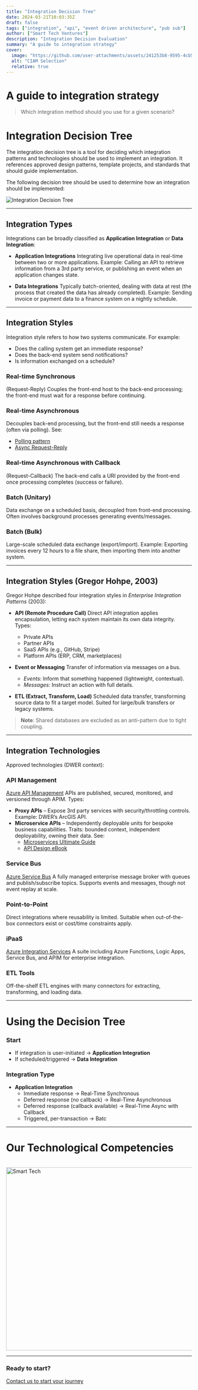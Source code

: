 ```yaml
---
title: "Integration Decision Tree"
date: 2024-03-21T10:03:35Z
draft: false
tags: ["integration", "api", "event driven architecture", "pub sub"]
author: ["Smart Tech Ventures"]
description: "Integration Decision Evaluation"
summary: "A guide to integration strategy"
cover:
  image: "https://github.com/user-attachments/assets/241253b8-9595-4cb5-97be-8431ebf623d4"
  alt: "CIAM Selection"
  relative: true
---
```


# A guide to integration strategy

> Which integration method should you use for a given scenario?

# Integration Decision Tree

The integration decision tree is a tool for deciding which integration patterns and technologies should be used to implement an integration.
It references approved design patterns, template projects, and standards that should guide implementation.

The following decision tree should be used to determine how an integration should be implemented:

![Integration Decision Tree](https://github.com/user-attachments/assets/87041084-be33-4e38-944d-6fd319aed3c6)

---

## Integration Types

Integrations can be broadly classified as **Application Integration** or **Data Integration**:

- **Application Integrations**
  Integrating live operational data in real-time between two or more applications.
  Example: Calling an API to retrieve information from a 3rd party service, or publishing an event when an application changes state.

- **Data Integrations**
  Typically batch-oriented, dealing with data at rest (the process that created the data has already completed).
  Example: Sending invoice or payment data to a finance system on a nightly schedule.

---

## Integration Styles

Integration style refers to how two systems communicate. For example:

- Does the calling system get an immediate response?
- Does the back-end system send notifications?
- Is information exchanged on a schedule?

### Real-time Synchronous

(Request-Reply) Couples the front-end host to the back-end processing; the front-end must wait for a response before continuing.

### Real-time Asynchronous

Decouples back-end processing, but the front-end still needs a response (often via polling).
See:

- [Polling pattern](https://www.enterpriseintegrationpatterns.com/patterns/conversation/Polling.html)
- [Async Request-Reply](https://docs.microsoft.com/en-us/azure/architecture/patterns/async-request-reply)

### Real-time Asynchronous with Callback

(Request-Callback) The back-end calls a URI provided by the front-end once processing completes (success or failure).

### Batch (Unitary)

Data exchange on a scheduled basis, decoupled from front-end processing. Often involves background processes generating events/messages.

### Batch (Bulk)

Large-scale scheduled data exchange (export/import).
Example: Exporting invoices every 12 hours to a file share, then importing them into another system.

---

## Integration Styles (Gregor Hohpe, 2003)

Gregor Hohpe described four integration styles in _Enterprise Integration Patterns_ (2003):

- **API (Remote Procedure Call)**
  Direct API integration applies encapsulation, letting each system maintain its own data integrity.
  Types:

  - Private APIs
  - Partner APIs
  - SaaS APIs (e.g., GitHub, Stripe)
  - Platform APIs (ERP, CRM, marketplaces)

- **Event or Messaging**
  Transfer of information via messages on a bus.

  - _Events_: Inform that something happened (lightweight, contextual).
  - _Messages_: Instruct an action with full details.

- **ETL (Extract, Transform, Load)**
  Scheduled data transfer, transforming source data to fit a target model. Suited for large/bulk transfers or legacy systems.

> **Note**: Shared databases are excluded as an anti-pattern due to tight coupling.

---

## Integration Technologies

Approved technologies (DWER context):

### API Management

[Azure API Management](https://docs.microsoft.com/en-us/azure/api-management/api-management-key-concepts)
APIs are published, secured, monitored, and versioned through APIM.
Types:

- **Proxy APIs** – Expose 3rd party services with security/throttling controls. Example: DWER’s ArcGIS API.
- **Microservice APIs** – Independently deployable units for bespoke business capabilities. Traits: bounded context, independent deployability, owning their data.
  See:
  - [Microservices Ultimate Guide](https://aka.ms/apis-microservices-ultimate-guide)
  - [API Design eBook](https://aka.ms/api-design-ebook)

### Service Bus

[Azure Service Bus](https://docs.microsoft.com/en-us/azure/service-bus-messaging/service-bus-messaging-overview)
A fully managed enterprise message broker with queues and publish/subscribe topics. Supports events and messages, though not event replay at scale.

### Point-to-Point

Direct integrations where reusability is limited. Suitable when out-of-the-box connectors exist or cost/time constraints apply.

### iPaaS

[Azure Integration Services](https://azure.microsoft.com/en-au/product-categories/integration/)
A suite including Azure Functions, Logic Apps, Service Bus, and APIM for enterprise integration.

### ETL Tools

Off-the-shelf ETL engines with many connectors for extracting, transforming, and loading data.

---

# Using the Decision Tree

### Start

- If integration is user-initiated → **Application Integration**
- If scheduled/triggered → **Data Integration**

### Integration Type

- **Application Integration**
  - Immediate response → Real-Time Synchronous
  - Deferred response (no callback) → Real-Time Asynchronous
  - Deferred response (callback available) → Real-Time Async with Callback
  - Triggered, per-transaction → Batc

---

# Our Technological Competencies

<br />
<img width="878" height="497" alt="Smart Tech" src="https://github.com/user-attachments/assets/0863a4fa-501b-46ff-8433-e7ee246ded48" />
<br />
<hr />

### Ready to start?

[Contact us to start your journey](https://smarttechventures.au/contact/)
